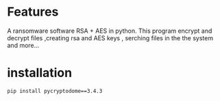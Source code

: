 # Features
 A ransomware software RSA + AES in python.
This program encrypt and decrypt files ,creating rsa and AES keys , serching files in the the system and more...

# installation
`pip install pycryptodome==3.4.3`


